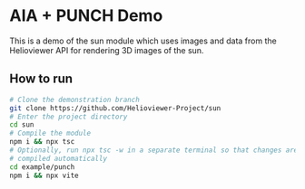 # AIA + PUNCH Demo

This is a demo of the sun module which uses images and data from the Helioviewer
API for rendering 3D images of the sun.

## How to run

```bash
# Clone the demonstration branch
git clone https://github.com/Helioviewer-Project/sun
# Enter the project directory
cd sun
# Compile the module
npm i && npx tsc
# Optionally, run npx tsc -w in a separate terminal so that changes are
# compiled automatically
cd example/punch
npm i && npx vite
```
